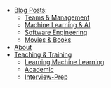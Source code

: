 <!--This optional File is used to allow the creation custom menu orders etc*/--> 


- [Blog Posts](/blog):
	- [Teams & Management](/blog/management)
	- [Machine Learning & AI](/blog/machine_learning)
	- [Software Engineering](/blog/software_engineering)
	- [Movies & Books](/blog/movies_n_books)
 - [About](/About)
 - [Teaching & Training](/Teaching)
	 - [Learning Machine Learning](/Teaching/DS_n_ML)
     <!-- [BAAI](/implement_ME)-->
	 - [Academic](/Teaching/Academic)
	 - [Interview-Prep](/Teaching/Interview-Prep)
<!-- https://drive.google.com/drive/folders/1InNTWdtHppKrp-D8I3i3ZnZPrd4XjEip?usp=sharing -->
